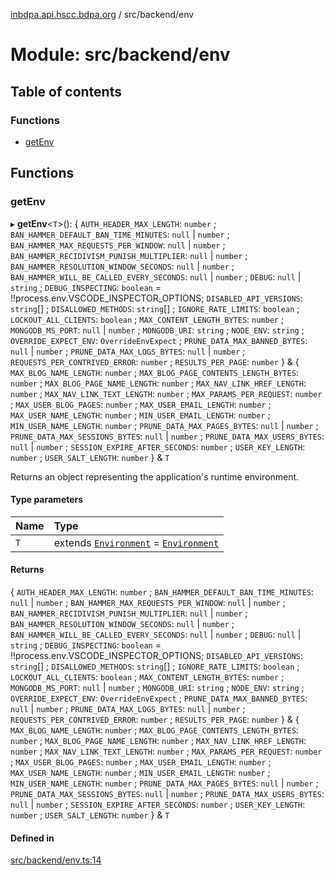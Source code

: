 [inbdpa.api.hscc.bdpa.org](../README.md) / src/backend/env

# Module: src/backend/env

## Table of contents

### Functions

- [getEnv](src_backend_env.md#getenv)

## Functions

### getEnv

▸ **getEnv**<`T`\>(): { `AUTH_HEADER_MAX_LENGTH`: `number` ; `BAN_HAMMER_DEFAULT_BAN_TIME_MINUTES`: ``null`` \| `number` ; `BAN_HAMMER_MAX_REQUESTS_PER_WINDOW`: ``null`` \| `number` ; `BAN_HAMMER_RECIDIVISM_PUNISH_MULTIPLIER`: ``null`` \| `number` ; `BAN_HAMMER_RESOLUTION_WINDOW_SECONDS`: ``null`` \| `number` ; `BAN_HAMMER_WILL_BE_CALLED_EVERY_SECONDS`: ``null`` \| `number` ; `DEBUG`: ``null`` \| `string` ; `DEBUG_INSPECTING`: `boolean` = !!process.env.VSCODE\_INSPECTOR\_OPTIONS; `DISABLED_API_VERSIONS`: `string`[] ; `DISALLOWED_METHODS`: `string`[] ; `IGNORE_RATE_LIMITS`: `boolean` ; `LOCKOUT_ALL_CLIENTS`: `boolean` ; `MAX_CONTENT_LENGTH_BYTES`: `number` ; `MONGODB_MS_PORT`: ``null`` \| `number` ; `MONGODB_URI`: `string` ; `NODE_ENV`: `string` ; `OVERRIDE_EXPECT_ENV`: `OverrideEnvExpect` ; `PRUNE_DATA_MAX_BANNED_BYTES`: ``null`` \| `number` ; `PRUNE_DATA_MAX_LOGS_BYTES`: ``null`` \| `number` ; `REQUESTS_PER_CONTRIVED_ERROR`: `number` ; `RESULTS_PER_PAGE`: `number`  } & { `MAX_BLOG_NAME_LENGTH`: `number` ; `MAX_BLOG_PAGE_CONTENTS_LENGTH_BYTES`: `number` ; `MAX_BLOG_PAGE_NAME_LENGTH`: `number` ; `MAX_NAV_LINK_HREF_LENGTH`: `number` ; `MAX_NAV_LINK_TEXT_LENGTH`: `number` ; `MAX_PARAMS_PER_REQUEST`: `number` ; `MAX_USER_BLOG_PAGES`: `number` ; `MAX_USER_EMAIL_LENGTH`: `number` ; `MAX_USER_NAME_LENGTH`: `number` ; `MIN_USER_EMAIL_LENGTH`: `number` ; `MIN_USER_NAME_LENGTH`: `number` ; `PRUNE_DATA_MAX_PAGES_BYTES`: ``null`` \| `number` ; `PRUNE_DATA_MAX_SESSIONS_BYTES`: ``null`` \| `number` ; `PRUNE_DATA_MAX_USERS_BYTES`: ``null`` \| `number` ; `SESSION_EXPIRE_AFTER_SECONDS`: `number` ; `USER_KEY_LENGTH`: `number` ; `USER_SALT_LENGTH`: `number`  } & `T`

Returns an object representing the application's runtime environment.

#### Type parameters

| Name | Type |
| :------ | :------ |
| `T` | extends [`Environment`](lib_next_env.md#environment) = [`Environment`](lib_next_env.md#environment) |

#### Returns

{ `AUTH_HEADER_MAX_LENGTH`: `number` ; `BAN_HAMMER_DEFAULT_BAN_TIME_MINUTES`: ``null`` \| `number` ; `BAN_HAMMER_MAX_REQUESTS_PER_WINDOW`: ``null`` \| `number` ; `BAN_HAMMER_RECIDIVISM_PUNISH_MULTIPLIER`: ``null`` \| `number` ; `BAN_HAMMER_RESOLUTION_WINDOW_SECONDS`: ``null`` \| `number` ; `BAN_HAMMER_WILL_BE_CALLED_EVERY_SECONDS`: ``null`` \| `number` ; `DEBUG`: ``null`` \| `string` ; `DEBUG_INSPECTING`: `boolean` = !!process.env.VSCODE\_INSPECTOR\_OPTIONS; `DISABLED_API_VERSIONS`: `string`[] ; `DISALLOWED_METHODS`: `string`[] ; `IGNORE_RATE_LIMITS`: `boolean` ; `LOCKOUT_ALL_CLIENTS`: `boolean` ; `MAX_CONTENT_LENGTH_BYTES`: `number` ; `MONGODB_MS_PORT`: ``null`` \| `number` ; `MONGODB_URI`: `string` ; `NODE_ENV`: `string` ; `OVERRIDE_EXPECT_ENV`: `OverrideEnvExpect` ; `PRUNE_DATA_MAX_BANNED_BYTES`: ``null`` \| `number` ; `PRUNE_DATA_MAX_LOGS_BYTES`: ``null`` \| `number` ; `REQUESTS_PER_CONTRIVED_ERROR`: `number` ; `RESULTS_PER_PAGE`: `number`  } & { `MAX_BLOG_NAME_LENGTH`: `number` ; `MAX_BLOG_PAGE_CONTENTS_LENGTH_BYTES`: `number` ; `MAX_BLOG_PAGE_NAME_LENGTH`: `number` ; `MAX_NAV_LINK_HREF_LENGTH`: `number` ; `MAX_NAV_LINK_TEXT_LENGTH`: `number` ; `MAX_PARAMS_PER_REQUEST`: `number` ; `MAX_USER_BLOG_PAGES`: `number` ; `MAX_USER_EMAIL_LENGTH`: `number` ; `MAX_USER_NAME_LENGTH`: `number` ; `MIN_USER_EMAIL_LENGTH`: `number` ; `MIN_USER_NAME_LENGTH`: `number` ; `PRUNE_DATA_MAX_PAGES_BYTES`: ``null`` \| `number` ; `PRUNE_DATA_MAX_SESSIONS_BYTES`: ``null`` \| `number` ; `PRUNE_DATA_MAX_USERS_BYTES`: ``null`` \| `number` ; `SESSION_EXPIRE_AFTER_SECONDS`: `number` ; `USER_KEY_LENGTH`: `number` ; `USER_SALT_LENGTH`: `number`  } & `T`

#### Defined in

[src/backend/env.ts:14](https://github.com/nhscc/inbdpa.api.hscc.bdpa.org/blob/742232e/src/backend/env.ts#L14)
